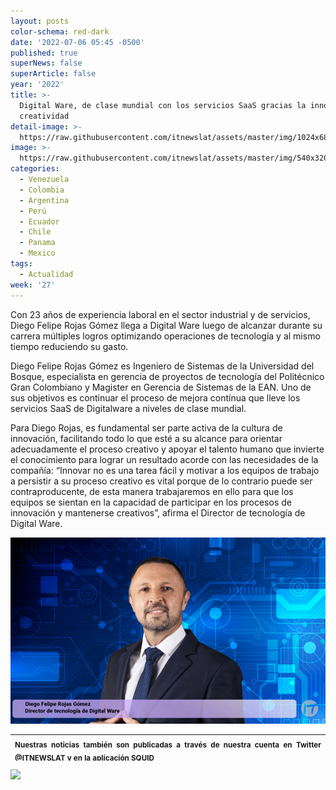 ```yaml
---
layout: posts
color-schema: red-dark
date: '2022-07-06 05:45 -0500'
published: true
superNews: false
superArticle: false
year: '2022'
title: >-
  Digital Ware, de clase mundial con los servicios SaaS gracias la innovación y
  creatividad
detail-image: >-
  https://raw.githubusercontent.com/itnewslat/assets/master/img/1024x680/Diego-Felipe-Rojas-Gomez-g.jpg
image: >-
  https://raw.githubusercontent.com/itnewslat/assets/master/img/540x320/Diego-Felipe-Rojas-Gomez-p.jpg
categories:
  - Venezuela
  - Colombia
  - Argentina
  - Perú
  - Ecuador
  - Chile
  - Panama
  - Mexico
tags:
  - Actualidad
week: '27'
---
```

Con 23 años de experiencia laboral en el sector industrial y de servicios, Diego Felipe Rojas Gómez llega a Digital Ware luego de alcanzar durante su carrera múltiples logros optimizando operaciones de tecnología y al mismo tiempo reduciendo su gasto. 

Diego Felipe Rojas Gómez es Ingeniero de Sistemas de la Universidad del Bosque, especialista en gerencia de proyectos de tecnología  del Politécnico Gran Colombiano y Magister en Gerencia de Sistemas de la EAN. Uno de sus objetivos es continuar el proceso de mejora contínua que lleve los servicios SaaS de Digitalware a niveles de clase mundial.

Para Diego Rojas,  es fundamental ser parte activa de la cultura de innovación, facilitando todo lo que esté a su alcance para orientar adecuadamente el proceso creativo y apoyar el talento humano que invierte el conocimiento para lograr un resultado acorde con las necesidades de la compañía: “Innovar no es una tarea fácil y motivar a los equipos de trabajo a persistir a su proceso creativo es vital porque de lo contrario puede ser contraproducente, de esta manera trabajaremos en ello para que los equipos se sientan en la capacidad de participar en los procesos de innovación y mantenerse creativos”, afirma el Director de tecnología de Digital Ware.

![](https://raw.githubusercontent.com/itnewslat/assets/master/img/540x320/Diego-Felipe-Rojas-Gomez-p.jpg)

<table style="height: 42px;" width="569">
<tbody>
<tr>
<td style="text-align: justify;"><sub><strong>Nuestras noticias también son publicadas a través de nuestra cuenta en Twitter <a href="https://twitter.com/itnewslat?lang=es">@ITNEWSLAT</a> y en la aplicación <a href="https://squidapp.co/en/">SQUID</a></strong></sub></td>
</tr>
</tbody>
</table>

<img src="https://tracker.metricool.com/c3po.jpg?hash=56f88a41e39ab42c063cc51676587a04"/>